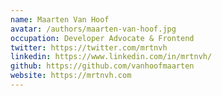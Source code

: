 ```yaml
---
name: Maarten Van Hoof
avatar: /authors/maarten-van-hoof.jpg
occupation: Developer Advocate & Frontend
twitter: https://twitter.com/mrtnvh
linkedin: https://www.linkedin.com/in/mrtnvh/
github: https://github.com/vanhoofmaarten
website: https://mrtnvh.com
---
```

